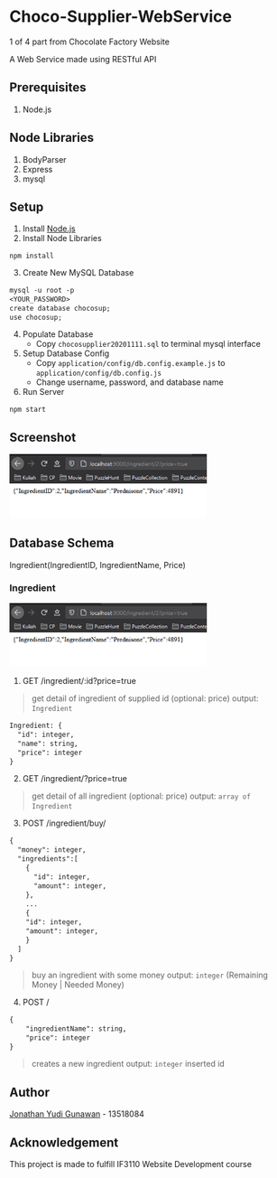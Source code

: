 # Choco-Supplier-WebService

1 of 4 part from Chocolate Factory Website

A Web Service made using RESTful API

## Prerequisites

1. Node.js

## Node Libraries

1. BodyParser
1. Express
1. mysql

## Setup

1. Install [Node.js](https://nodejs.org/en/)
2. Install Node Libraries

```
npm install
```

3. Create New MySQL Database

```
mysql -u root -p
<YOUR_PASSWORD>
create database chocosup;
use chocosup;
```

4. Populate Database
   - Copy `chocosupplier20201111.sql` to terminal mysql interface
5. Setup Database Config
   - Copy `application/config/db.config.example.js` to `application/config/db.config.js`
   - Change username, password, and database name
6. Run Server

```
npm start
```

## Screenshot

<img src="./screenshot/api_ingredient.png" width="350px">

## Database Schema

Ingredient(IngredientID, IngredientName, Price)

### Ingredient

<img src="./screenshot/api_ingredient.png" width="350px">

1. GET /ingredient/:id?price=true

> get detail of ingredient of supplied id (optional: price)
> output: `Ingredient`

```
Ingredient: {
  "id": integer,
  "name": string,
  "price": integer
}
```

2. GET /ingredient/?price=true

> get detail of all ingredient (optional: price)
> output: `array of Ingredient`

3. POST /ingredient/buy/

```
{
  "money": integer,
  "ingredients":[
    {
      "id": integer,
      "amount": integer,
    },
    ...
    {
    "id": integer,
    "amount": integer,
    }
  ]
}
```

> buy an ingredient with some money
> output: `integer` (Remaining Money | Needed Money)

4. POST /

```
{
	"ingredientName": string,
	"price": integer
}
```

> creates a new ingredient
> output: `integer` inserted id

## Author

[Jonathan Yudi Gunawan](https://github.com/JonathanGun/) - 13518084

## Acknowledgement

This project is made to fulfill IF3110 Website Development course
